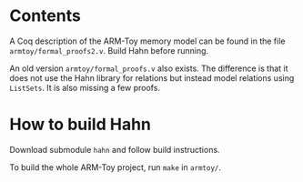 # Contents

A Coq description of the ARM-Toy memory model can be found in the file `armtoy/formal_proofs2.v`. Build Hahn before running.

An old version `armtoy/formal_proofs.v` also exists. The difference is that it does not use the Hahn library for relations but instead model relations using `ListSets`. It is also missing a few proofs.

# How to build Hahn

Download submodule `hahn` and follow build instructions.

To build the whole ARM-Toy project, run `make` in `armtoy/`.
